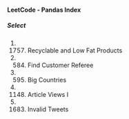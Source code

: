 #### LeetCode - Pandas Index
##### Select

1. 1757. Recyclable and Low Fat Products
2. 584. Find Customer Referee
3. 595. Big Countries
4. 1148. Article Views I
5. 1683. Invalid Tweets
